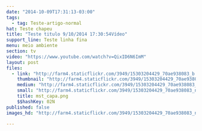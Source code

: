 ```yaml
---
date: "2014-10-09T17:31:13-03:00"
tags:
  - tag: Teste-artigo-normal
hat: Teste chapeu
title: "Teste titulo 9/10/2014 17:30:54Vídeo"
support_line: Teste linha fina
menu: meio ambiente
section: tv
video: "https://www.youtube.com/watch?v=QixID6N6ImM"
layout: post
files:
  - link: "http://farm4.staticflickr.com/3949/15303204429_70ae938083_b.jpg"
    thumbnail: "http://farm4.staticflickr.com/3949/15303204429_70ae938083_t.jpg"
    medium: "http://farm4.staticflickr.com/3949/15303204429_70ae938083_z.jpg"
    small: "http://farm4.staticflickr.com/3949/15303204429_70ae938083_n.jpg"
    title: mst_capa.png
    $$hashKey: 02N
published: false
images_hd: "http://farm4.staticflickr.com/3949/15303204429_70ae938083_n.jpg"

---
```

